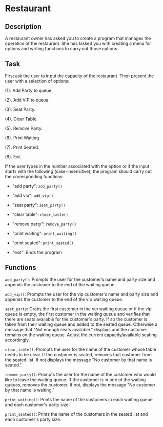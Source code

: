 # Restaurant

## Description

A restaurant owner has asked you to create a program that manages the operation of the restaurant. She has tasked you with creating a menu for options and writing functions to carry out those options

## Task

First ask the user to input the capacity of the restaurant. Then present the user with a selection of options:


(1). Add Party to queue.

(2). Add VIP to queue.

(3). Seat Party.

(4). Clear Table.

(5). Remove Party.

(6). Print Waiting.

(7). Print Seated.

(8). Exit.


If the user types in the number associated with the option or if the input starts with the following (case-insensitive), the program should carry out the corresponding functions:

- "add party": `add_party()`
- "add vip": `add_vip()`
- "seat party": `seat_party()`
- "clear table": `clear_table()`
- "remove party": `remove_party()`
- "print waiting": `print_waiting()`
- "print seated": `print_seated()`

- "exit": Ends the program

## Functions

`add_party()`: Prompts the user for the customer's name and party size and appends the customer to the end of the waiting queue.


`add_vip()`: Prompts the user for the vip customer's name and party size and appends the customer to the end of the vip waiting queue.


`seat_party`: Grabs the first customer in the vip waiting queue or if the vip queue is empty, the first customer in the waiting queue and verifies that there are seats available for the customer's party. If so the customer is taken from their waiting queue and added to the seated queue. Otherwise a message that "Not enough seats available." displays and the customer remains on the waiting queue. Adjust the current capacity/available seating accordingly.


`clear_table()`: Prompts the user for the name of the customer whose table needs to be clear. If the customer is seated, removes that customer from the seated list. If not displays the message "No customer by that name is seated."


`remove_party()`: Prompts the user for the name of the customer who would like to leave the waiting queue. If the customer is in one of the waiting queues, removes the customer. If not, displays the message "No customer by that name is waiting."


`print_waiting()`: Prints the name of the customers in each waiting queue and each customer's party size.


`print_seated()`: Prints the name of the customers in the seated list and each customer's party size.

